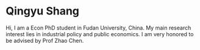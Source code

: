 # Qingyu Shang
Hi, I am a Econ PhD student in Fudan University, China. My main research interest lies in industrial policy and public economics. I am very honored to be advised by Prof Zhao Chen. 
